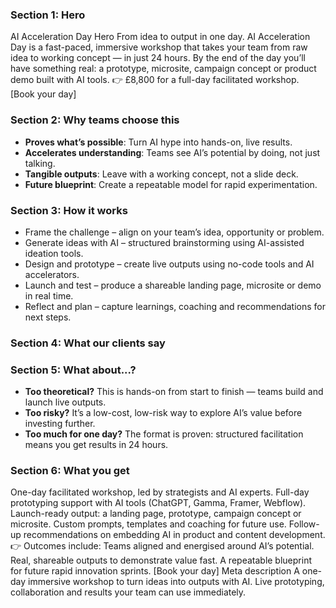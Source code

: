 ### Section 1: Hero

AI Acceleration Day
Hero
From idea to output in one day.
AI Acceleration Day is a fast-paced, immersive workshop that takes your team from raw idea to working concept — in just 24 hours. By the end of the day you’ll have something real: a prototype, microsite, campaign concept or product demo built with AI tools.
👉 £8,800 for a full-day facilitated workshop.
[Book your day]


### Section 2: Why teams choose this

- **Proves what’s possible**: Turn AI hype into hands-on, live results.
- **Accelerates understanding**: Teams see AI’s potential by doing, not just talking.
- **Tangible outputs**: Leave with a working concept, not a slide deck.
- **Future blueprint**: Create a repeatable model for rapid experimentation.

### Section 3: How it works

- Frame the challenge – align on your team’s idea, opportunity or problem.
- Generate ideas with AI – structured brainstorming using AI-assisted ideation tools.
- Design and prototype – create live outputs using no-code tools and AI accelerators.
- Launch and test – produce a shareable landing page, microsite or demo in real time.
- Reflect and plan – capture learnings, coaching and recommendations for next steps.

### Section 4: What our clients say


### Section 5: What about...?

- **Too theoretical?** This is hands-on from start to finish — teams build and launch live outputs.
- **Too risky?** It’s a low-cost, low-risk way to explore AI’s value before investing further.
- **Too much for one day?** The format is proven: structured facilitation means you get results in 24 hours.

### Section 6: What you get

One-day facilitated workshop, led by strategists and AI experts.
Full-day prototyping support with AI tools (ChatGPT, Gamma, Framer, Webflow).
Launch-ready output: a landing page, prototype, campaign concept or microsite.
Custom prompts, templates and coaching for future use.
Follow-up recommendations on embedding AI in product and content development.
👉 Outcomes include:
Teams aligned and energised around AI’s potential.
Real, shareable outputs to demonstrate value fast.
A repeatable blueprint for future rapid innovation sprints.
[Book your day]
Meta description
A one-day immersive workshop to turn ideas into outputs with AI. Live prototyping, collaboration and results your team can use immediately.
